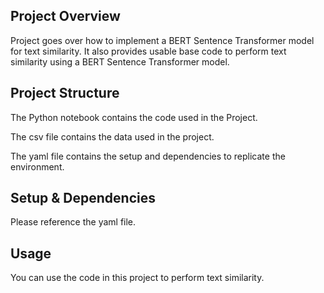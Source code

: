 ## Project Overview
Project goes over how to implement a BERT Sentence Transformer model for text similarity. It also provides usable base code to perform text similarity using a BERT Sentence Transformer model.

##  Project Structure
The Python notebook contains the code used in the Project.

The csv file contains the data used in the project.

The yaml file contains the setup and dependencies to replicate the environment.

## Setup & Dependencies
Please reference the yaml file.

## Usage
You can use the code in this project to perform text similarity.
